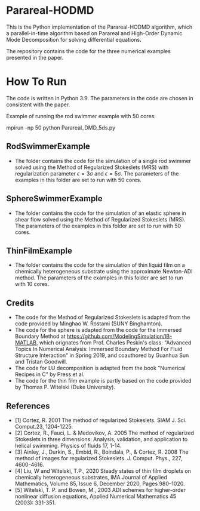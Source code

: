 # Parareal-HODMD
This is the Python implementation of the Parareal-HODMD algorithm, which a parallel-in-time algorithm based on Parareal and High-Order Dynamic Mode Decomposition for solving differential equations.

The repository contains the code for the three numerical examples presented in the paper.


# How To Run
The code is written in Python 3.9. The parameters in the code are chosen in consistent with the paper. 

Example of running the rod swimmer example with 50 cores:

mpirun -np 50 python Parareal_DMD_5ds.py


## RodSwimmerExample
- The folder contains the code for the simulation of a single rod swimmer solved using the Method of Regularized Stokeslets (MRS) with regularization parameter $\epsilon=3\sigma$ and $\epsilon=5\sigma$. The parameters of the examples in this folder are set to run with 50 cores.

## SphereSwimmerExample
- The folder contains the code for the simulation of an elastic sphere in shear flow solved using the Method of Regularized Stokeslets (MRS). The parameters of the examples in this folder are set to run with 50 cores.

## ThinFilmExample
- The folder contains the code for the simulation of thin liquid film on a chemically heterogeneous substrate using the approximate Newton-ADI method. The parameters of the examples in this folder are set to run with 10 cores.

## Credits
- The code for the Method of Regularized Stokeslets is adapted from the code provided by Minghao W. Rostami (SUNY Binghamton).
- The code for the sphere is adapted from the code for the Immersed Boundary Method at https://github.com/ModelingSimulation/IB-MATLAB, which orignates from Prof. Charles Peskin's class: "Advanced Topics In Numerical Analysis: Immersed Boundary Method For Fluid Structure Interaction" in Spring 2019, and coauthored by Guanhua Sun and Tristan Goodwill.
- The code for LU decomposition is adapted from the book "Numerical Recipes in C" by Press et al.
- The code for the thin film example is partly based on the code provided by Thomas P. Witelski (Duke University).

## References
- [1] Cortez, R. 2001 The method of regularized Stokeslets. SIAM J. Sci. Comput.23, 1204-1225.
- [2] Cortez, R., Fauci, L. & Medovikov, A. 2005 The method of regularized Stokeslets in three dimensions: Analysis, validation, and application to helical swimming. Physics of fluids 17, 1-14.
- [3] Ainley, J., Durkin, S., Embid, R., Boindala, P., & Cortez, R. 2008 The method of images for regularized Stokeslets. J. Comput. Phys., 227, 4600-4616.
- [4] Liu, W and Witelski, T.P., 2020 Steady states of thin film droplets on chemically heterogeneous substrates, IMA Journal of Applied Mathematics, Volume 85, Issue 6, December 2020, Pages 980–1020.
- [5] Witelski, T. P. and Bowen, M., 2003 ADI schemes for higher-order nonlinear diffusion equations, Applied Numerical Mathematics 45 (2003): 331-351.
